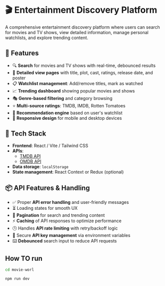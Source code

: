 # 🎬 Entertainment Discovery Platform

A comprehensive entertainment discovery platform where users can search for movies and TV shows, view detailed information, manage personal watchlists, and explore trending content.

## 🌟 Features

- 🔍 **Search** for movies and TV shows with real-time, debounced results
- 📄 **Detailed view pages** with title, plot, cast, ratings, release date, and poster
- 📋 **Watchlist management**: Add/remove titles, mark as watched
- 📈 **Trending dashboard** showing popular movies and shows
- 🎭 **Genre-based filtering** and category browsing
- ⭐ **Multi-source ratings**: TMDB, IMDB, Rotten Tomatoes
- 🤖 **Recommendation engine** based on user's watchlist
- 📱 **Responsive design** for mobile and desktop devices

## 🔧 Tech Stack

- **Frontend**: React / Vite / Tailwind CSS
- **APIs**: 
  - [TMDB API](https://www.themoviedb.org/documentation/api)
  - [OMDB API](https://www.omdbapi.com/)
- **Data storage**: `localStorage`
- **State management**: React Context or Redux (optional)

## 📦 API Features & Handling

- ✅ Proper **API error handling** and user-friendly messages
- ⏳ Loading states for smooth UX
- 📄 **Pagination** for search and trending content
- ⚡ **Caching** of API responses to optimize performance
- 🕒 Handles **API rate limiting** with retry/backoff logic
- 🔐 Secure **API key management** via environment variables
- ⌨️ **Debounced** search input to reduce API requests

## How TO run
```bash
cd movie-worl

npm run dev

```

